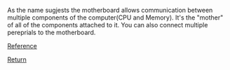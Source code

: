 As the name sugjests the motherboard allows communication between multiple components of the computer(CPU and Memory). It's the "mother" of all of the components attached to it. You can also connect multiple pereprials to the motherboard.

[Reference](https://en.wikipedia.org/wiki/Motherboard)


[Return](README.md)

